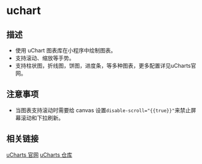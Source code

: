 # uchart

## 描述

- 使用 uChart 图表库在小程序中绘制图表。
- 支持滚动、缩放等手势。
- 支持柱状图，折线图，饼图，进度条，等多种图表，更多配置详见uCharts官网。

## 注意事项

- 当图表支持滚动时需要给 canvas 设置`disable-scroll="{{true}}"`来禁止屏幕滚动和下拉刷新。

## 相关链接

[uCharts 官网](https://www.ucharts.cn/v2/#/)
[uCharts 仓库](https://gitee.com/uCharts/uCharts)
